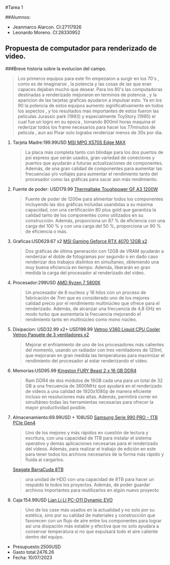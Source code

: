 #Tarea 1

##Alumnos:
- Jeanmarco Alarcon. CI:27117926
- Leonardo Moreno. CI:28330952
## Propuesta de computador para renderizado de video.
###Breve historia sobre la evolucion del campo.
>Los primeros equipos para este fin empezaron a surgir en los 70's , como es de imaginarse , la potencia y las cosas de las que eran capaces dejaban mucho que desear. Para los 80's las computadoras destinadas a renderizado mejoraron en terminos de potencia , y la aparicion de las tarjetas graficas ayudaron a impulsar esto. Ya en los 90 la potencia de estos equipos aumento significativamente en todos los aspectos , y los resultados mas importantes de estos fueron las peliculas Jurassic park (1993) y especialmente ToyStory (1995) el cual fue un logro en su epoca , tomando 800mil horas maquina el rederizar todos los frame necesarios para hacer los 77minutos de pelicula , aun asi Pixar solo lograba renderizar menos de 30s por dia.


1. Tarjeta Madre:199.99USD
[MSI MPG X570S Edge MAX](https://www.amazon.com/gp/product/B09BYXFHLR/ref=ox_sc_act_title_10?smid=ATVPDKIKX0DER&psc=1)

    >La placa más completa tanto con blindaje para los dos puertos de psi express que serán usados, gran variedad de conectores y puertos que ayudarán a futuras actualizaciones de componentes. Además, de una gran calidad de componentes para aumentar las frecuencias y/o voltajes para aumentar el rendimiento tanto del procesador como las gráficas para sacar aún más rendimiento.


2. Fuente de poder: USD179.99
   [Thermaltake Toughpower GF A3 1200W](https://www.amazon.com/-/es/gp/product/B0C1JKK1YZ/ref=ox_sc_act_title_9?smid=ATVPDKIKX0DER&psc=1)

    >Fuente de poder de 1200w para alimentar todos los componentes incluyendo las dos gráficas incluidas usandolas a su máxima capacidad, con una certificación 80 plus gold que garantiza la calidad tanto de los componentes como utilizados en su construcción. Además, proporciona un 87 % de eficiencia con una carga del 100 % y con una carga del 50 %, proporciona un 90 % de eficiencia o más.
3. Graficas:USD629.67 x2
    [MSI Gaming Geforce RTX 4070 12GB x2](https://www.amazon.com/-/es/gp/product/B0BZ9YYR84/ref=ox_sc_act_title_5?smid=ATVPDKIKX0DER&psc=1)
    >Dos gráficas de última generación con 12GB  de VRAM ayudarán a renderizar el doble de fotogramas por segundo o en dado caso renderizar dos trabajos distintos en simultaneo, obteniendo una muy buena eficiencia en tiempo. Además, liberarán en gran medida la carga del procesador al renderizado del video.

4. Procesador:299USD
    [AMD Ryzen 7 5800X](https://www.amazon.com/-/es/gp/product/B0815XFSGK/ref=ox_sc_act_title_4?smid=AM5XI9N2OGT2D&psc=1)
    >Un procesador de 8 nucleos y 16 hilos con un proceso de fabricación de 7nm que es considerado uno de los mejores calidad precio por el rendimiento multinúcleo que ofrece para el renderizado. Además, de alcanzar una frecuencia de 4,8 GHz en modo turbo que aumentaria la frecuencia mejorando el rendimiento tanto en multinúcleo como mono núcleo.
5. Disipacion: USD32.99 x2+ USD199.99
    [Vetroo V360 Liquid CPU Cooler ](https://www.amazon.com/-/es/gp/product/B08L8NLD4D/ref=ox_sc_act_title_3?smid=A1Y23DX9BBC64P&psc=1)
    [Vetroo Paquete de 3 ventiladores x2](https://www.amazon.com/-/es/gp/product/B08P427L4T/ref=ox_sc_act_title_2?smid=A1Y23DX9BBC64P&psc=1)

    >Mejorar el enfriamiento de uno de los procesadores más calientes del momento, usando un radiador con tres ventiladores de 120ml, que mejoraran en gran medida las temperaturas para maximizar el rendimiento del procesador al estar renderizando el vídeo.
    
6. Memorias:USD95.99
    [Kingston FURY Beast 2 x 16 GB DDR4](https://www.amazon.com/-/es/gp/product/B097HPN1S3/ref=ox_sc_act_title_1?smid=A9U9KYQU615N1&psc=1)
    >Ram DDR4 de dos módulos de 16GB cada una para un total de 32 GB a una frecuencia de 3600MHz que ayudará en el renderizado de vídeos a una calidad de 1920x1080p de manera eficiente incluso en resoluciones más altas. Además, permitirá correr en simultáneo todas las herramientas necesarias para ofrecer la mayor productividad posible.

7. Almacenamiento:69.99USD + 108USD
    [Samsung Serie 990 PRO - 1TB PCIe Gen4](https://www.amazon.com/-/es/gp/product/B0BHJF2VRN/ref=ox_sc_act_title_8?smid=ATVPDKIKX0DER&psc=1)
    >Uno de los mejores y más rápidos en cuestión de lectura y escritura, con una capacidad de 1TB para instalar el sistema operativo y demás aplicaciones necesarias para el renderizado del vídeos. Además, para realizar el trabajo de edición en este para tener todos los archivos necesarios de la forma más rápido y fluida al cargarlos.

    [Seagate BarraCuda 8TB](https://www.amazon.com/-/es/gp/product/B07H289S7C/ref=ox_sc_act_title_7?smid=ATVPDKIKX0DER&psc=1)
    >una unidad de HDD con una capacidad de 8TB para hacer un respaldo te todos los proyectos. Además, de poder guardar archivos importantes para reutilizarlos en algún nuevo proyecto

8. Caja:154.99USD
    [Lian Li LI PC-O11 Dynamic EVO](https://www.amazon.com/-/es/gp/product/B09QHJZ7LK/ref=ox_sc_act_title_6?smid=ATVPDKIKX0DER&psc=1)
    >Uno de los case más usados en la actualidad y no solo por su estética, sino por su calidad de materiales y construcción que favorecen con un  flujo de aire entre los componentes para lograr así una disipación más estable y efectiva que no solo ayudara a conservar temperatura si no que expulsará todo el aire caliente dentro del equipo.

* Presupuesto:2500USD
* Gasto total:2476.26
* Fecha: 10/07/2023
